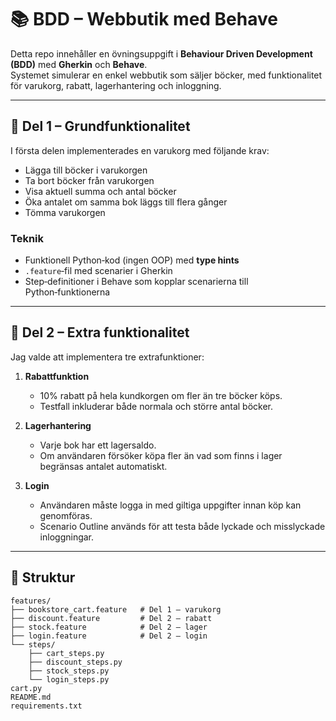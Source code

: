 # 📚 BDD – Webbutik med Behave

Detta repo innehåller en övningsuppgift i **Behaviour Driven Development (BDD)** med **Gherkin** och **Behave**.  
Systemet simulerar en enkel webbutik som säljer böcker, med funktionalitet för varukorg, rabatt, lagerhantering och inloggning.

---

## 🚀 Del 1 – Grundfunktionalitet
I första delen implementerades en varukorg med följande krav:

- Lägga till böcker i varukorgen  
- Ta bort böcker från varukorgen  
- Visa aktuell summa och antal böcker  
- Öka antalet om samma bok läggs till flera gånger  
- Tömma varukorgen  

### Teknik
- Funktionell Python‑kod (ingen OOP) med **type hints**  
- `.feature`‑fil med scenarier i Gherkin  
- Step‑definitioner i Behave som kopplar scenarierna till Python‑funktionerna  

---

## 🔧 Del 2 – Extra funktionalitet
Jag valde att implementera tre extrafunktioner:

1. **Rabattfunktion**  
   - 10% rabatt på hela kundkorgen om fler än tre böcker köps.  
   - Testfall inkluderar både normala och större antal böcker.  

2. **Lagerhantering**  
   - Varje bok har ett lagersaldo.  
   - Om användaren försöker köpa fler än vad som finns i lager begränsas antalet automatiskt.  

3. **Login**  
   - Användaren måste logga in med giltiga uppgifter innan köp kan genomföras.  
   - Scenario Outline används för att testa både lyckade och misslyckade inloggningar.  

---

## 📂 Struktur
```text
features/
├── bookstore_cart.feature   # Del 1 – varukorg
├── discount.feature         # Del 2 – rabatt
├── stock.feature            # Del 2 – lager
├── login.feature            # Del 2 – login
└── steps/
    ├── cart_steps.py
    ├── discount_steps.py
    ├── stock_steps.py
    └── login_steps.py
cart.py
README.md
requirements.txt
